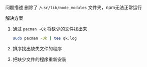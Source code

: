 问题描述
  删除了 `/usr/lib/node_modules` 文件夹，npm无法正常运行

解决方案

1. 通过 `pacman -Qk` 将缺少的文件找出来

    ```bash
    sudo pacman -Qk | tee qk.log
    ```

2. 排序找出缺失文件的程序

3. 把缺少文件的程序重新安装

